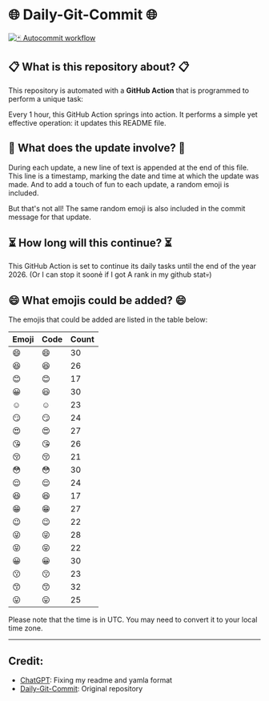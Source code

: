 # 🌐 Daily-Git-Commit 🌐

[![🃏 Autocommit workflow](https://github.com/kleqing/git-auto-commit/actions/workflows/main.yaml/badge.svg?event=check_run)](https://github.com/kleqing/git-auto-commit/actions/workflows/main.yaml)

## 📋 What is this repository about? 📋

This repository is automated with a **GitHub Action** that is programmed to perform a unique task:

Every 1 hour, this GitHub Action springs into action. It performs a simple yet effective operation: it updates this README file.

## 🔄 What does the update involve? 🔄

During each update, a new line of text is appended at the end of this file. This line is a timestamp, marking the date and time at which the update was made. And to add a touch of fun to each update, a random emoji is included.

But that's not all! The same random emoji is also included in the commit message for that update.

## ⏳ How long will this continue? ⏳

This GitHub Action is set to continue its daily tasks until the end of the year 2026. (Or I can stop it soonẻ if I got A rank in my github stat💀)

## 😄 What emojis could be added? 😄

The emojis that could be added are listed in the table below:

| Emoji | Code | Count |
| --- | --- | --- |
| 😄 | :smile: | 30 |
| 😆 | :laughing: | 26 |
| 😊 | :blush: | 17 |
| 😀 | :smiley: | 30 |
| ☺️ | :relaxed: | 23 |
| 😏 | :smirk: | 24 |
| 😍 | :heart_eyes: | 27 |
| 😘 | :kissing_heart: | 26 |
| 😚 | :kissing_closed_eyes: | 21 |
| 😳 | :flushed: | 30 |
| 😌 | :relieved: | 24 |
| 😆 | :satisfied: | 17 |
| 😁 | :grin: | 27 |
| 😉 | :wink: | 22 |
| 😜 | :stuck_out_tongue_winking_eye: | 28 |
| 😝 | :stuck_out_tongue_closed_eyes: | 22 |
| 😀 | :grinning: | 30 |
| 😗 | :kissing: | 23 |
| 😙 | :kissing_smiling_eyes: | 32 |
| 😛 | :stuck_out_tongue: | 25 |

Please note that the time is in UTC. You may need to convert it to your local time zone.

---

## Credit:

- [ChatGPT](chatgpt.com): Fixing my readme and yamla format
- [Daily-Git-Commit](https://github.com/diegomarty/daily-git-commit): Original repository


